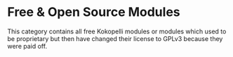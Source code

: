 # Free & Open Source Modules

This category contains all free Kokopelli modules or modules which used to be proprietary but then have changed their license to GPLv3 because they were paid off.
